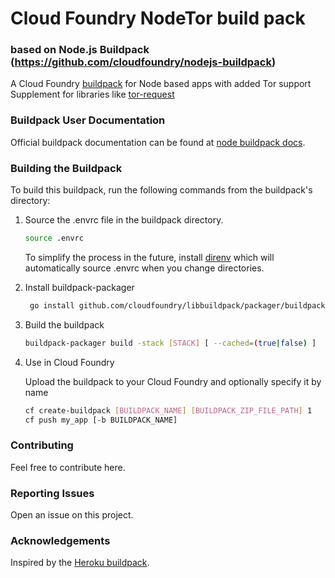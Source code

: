 # Cloud Foundry NodeTor build pack 
### based on Node.js Buildpack (https://github.com/cloudfoundry/nodejs-buildpack)

A Cloud Foundry [buildpack](http://docs.cloudfoundry.org/buildpacks/) for Node based apps with added Tor support
Supplement for libraries like [tor-request](https://www.npmjs.com/package/tor-request)

### Buildpack User Documentation

Official buildpack documentation can be found at [node buildpack docs](http://docs.cloudfoundry.org/buildpacks/node/index.html).

### Building the Buildpack

To build this buildpack, run the following commands from the buildpack's directory:

1. Source the .envrc file in the buildpack directory.

   ```bash
   source .envrc
   ```
   To simplify the process in the future, install [direnv](https://direnv.net/) which will automatically source .envrc when you change directories.

1. Install buildpack-packager

    ```bash
     go install github.com/cloudfoundry/libbuildpack/packager/buildpack-packager
    ```

1. Build the buildpack

    ```bash
    buildpack-packager build -stack [STACK] [ --cached=(true|false) ]
    ```

1. Use in Cloud Foundry

   Upload the buildpack to your Cloud Foundry and optionally specify it by name

    ```bash
    cf create-buildpack [BUILDPACK_NAME] [BUILDPACK_ZIP_FILE_PATH] 1
    cf push my_app [-b BUILDPACK_NAME]
    ```
### Contributing

Feel free to contribute here.

### Reporting Issues

Open an issue on this project.

### Acknowledgements

Inspired by the [Heroku buildpack](https://github.com/heroku/heroku-buildpack-nodejs).
